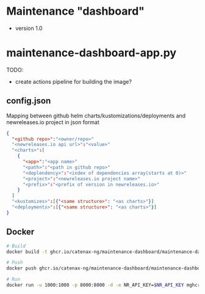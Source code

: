 # Maintenance "dashboard"

  - version 1.0

# maintenance-dashboard-app.py

TODO:

  - create actions pipeline for building the image?

## config.json

Mapping between github helm charts/kustomizations/deployments and newreleases.io project in json format

```json
{
  "<github repo>":"<owner/repo>"
  "<newreleases.io api url>":"<value>"
  "<charts>":[
    {
      "<app>":"<app name>"
      "<path>":"<path in github repo>"
      "<deplendency>":"<index of dependencies array(starts at 0)>"
      "<project>":"<newreleases.io project name>"
      "<prefix>":"<prefix of version in newreleases.io>"
    }
  ]
  "<kustomizes>":[{"<same structure>": "<as charts>"}]
  "<deployments>":[{"<same structure>": "<as charts>"}]
}
```

## Docker

```bash
# Build
docker build -t ghcr.io/catenax-ng/maintenance-dashboard/maintenance-dashboard-app .

# Push
docker push ghcr.io/catenax-ng/maintenance-dashboard/maintenance-dashboard-app

# Run
docker run -u 1000:1000 -p 8000:8000 -d -e NR_API_KEY=$NR_API_KEY mghcr.io/catenax-ng/maintenance-dashboard/aintenance-dashboard-app
```
